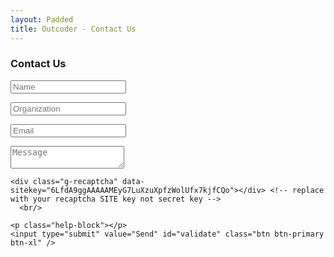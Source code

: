 ```yaml
---
layout: Padded
title: Outcoder - Contact Us
---
```


<div class="col-lg-6">
<div class="contact-form-cont">
<h3>Contact Us</h3>
<form action="https://formspree.io/f/xknywobb" method="post">
    <input type="text" name="name" class="form-control" placeholder="Name" />
    <p class="help-block"></p>
    <input type="text" name="Organization" class="form-control" placeholder="Organization" />
    <p class="help-block"></p>
    <input type="email" name="_replyto" id="email" class="form-control" placeholder="Email" required />
    <p class="help-block"></p>
    <textarea type="text" name="MessageBody" class="form-control" placeholder="Message"></textarea>
    <input type="hidden" name="_next" value="http://outcoder.com/RequestQuote/FormSubmitted/" />
    <input type="hidden" name="_subject" value="Request Quote" />
    <input type="hidden" name="_format" value="plain" />
    <input type="text" name="_gotcha" style="display:none" />
   
    <div class="g-recaptcha" data-sitekey="6LfdA9ggAAAAAMEyG7LuXzuXpfzWolUfx7kjfCQo"></div> <!-- replace with your recaptcha SITE key not secret key -->
      <br/>

    <p class="help-block"></p>
    <input type="submit" value="Send" id="validate" class="btn btn-primary btn-xl" />
</form>
</div>
</div>

<h2 id='result'></h2>